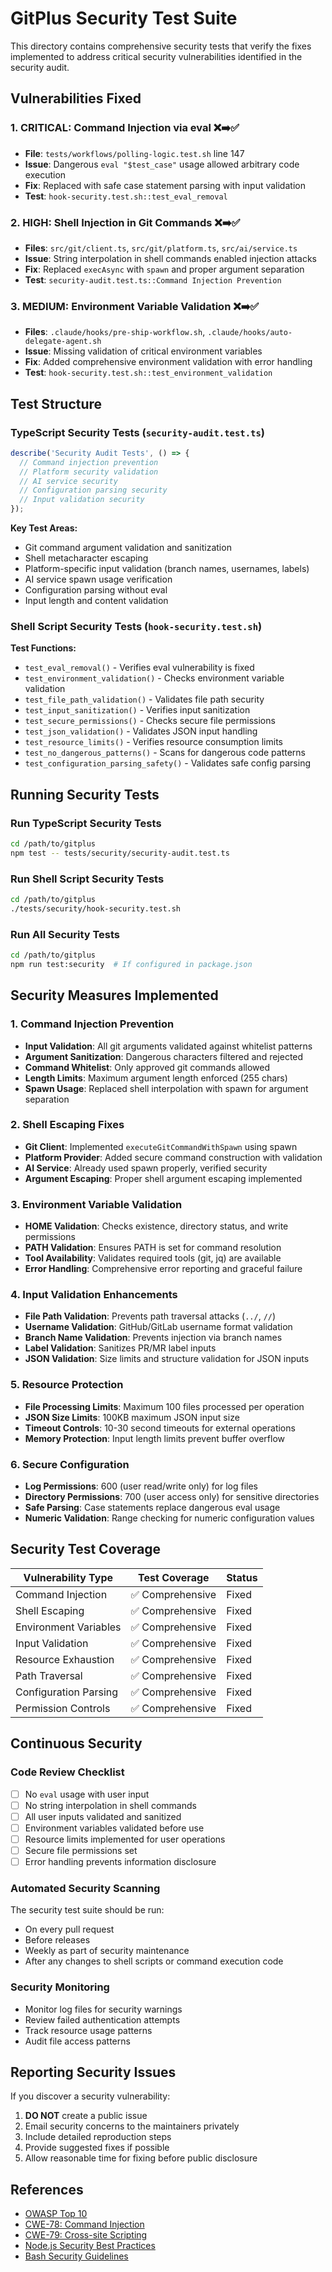 # GitPlus Security Test Suite

This directory contains comprehensive security tests that verify the fixes implemented to address critical security vulnerabilities identified in the security audit.

## Vulnerabilities Fixed

### 1. **CRITICAL: Command Injection via eval** ❌➡️✅
- **File**: `tests/workflows/polling-logic.test.sh` line 147
- **Issue**: Dangerous `eval "$test_case"` usage allowed arbitrary code execution
- **Fix**: Replaced with safe case statement parsing with input validation
- **Test**: `hook-security.test.sh::test_eval_removal`

### 2. **HIGH: Shell Injection in Git Commands** ❌➡️✅
- **Files**: `src/git/client.ts`, `src/git/platform.ts`, `src/ai/service.ts`
- **Issue**: String interpolation in shell commands enabled injection attacks
- **Fix**: Replaced `execAsync` with `spawn` and proper argument separation
- **Test**: `security-audit.test.ts::Command Injection Prevention`

### 3. **MEDIUM: Environment Variable Validation** ❌➡️✅
- **Files**: `.claude/hooks/pre-ship-workflow.sh`, `.claude/hooks/auto-delegate-agent.sh`
- **Issue**: Missing validation of critical environment variables
- **Fix**: Added comprehensive environment validation with error handling
- **Test**: `hook-security.test.sh::test_environment_validation`

## Test Structure

### TypeScript Security Tests (`security-audit.test.ts`)

```typescript
describe('Security Audit Tests', () => {
  // Command injection prevention
  // Platform security validation
  // AI service security
  // Configuration parsing security
  // Input validation security
});
```

**Key Test Areas:**
- Git command argument validation and sanitization
- Shell metacharacter escaping
- Platform-specific input validation (branch names, usernames, labels)
- AI service spawn usage verification
- Configuration parsing without eval
- Input length and content validation

### Shell Script Security Tests (`hook-security.test.sh`)

**Test Functions:**
- `test_eval_removal()` - Verifies eval vulnerability is fixed
- `test_environment_validation()` - Checks environment variable validation
- `test_file_path_validation()` - Validates file path security
- `test_input_sanitization()` - Verifies input sanitization
- `test_secure_permissions()` - Checks secure file permissions
- `test_json_validation()` - Validates JSON input handling
- `test_resource_limits()` - Verifies resource consumption limits
- `test_no_dangerous_patterns()` - Scans for dangerous code patterns
- `test_configuration_parsing_safety()` - Validates safe config parsing

## Running Security Tests

### Run TypeScript Security Tests
```bash
cd /path/to/gitplus
npm test -- tests/security/security-audit.test.ts
```

### Run Shell Script Security Tests
```bash
cd /path/to/gitplus
./tests/security/hook-security.test.sh
```

### Run All Security Tests
```bash
cd /path/to/gitplus
npm run test:security  # If configured in package.json
```

## Security Measures Implemented

### 1. Command Injection Prevention
- **Input Validation**: All git arguments validated against whitelist patterns
- **Argument Sanitization**: Dangerous characters filtered and rejected
- **Command Whitelist**: Only approved git commands allowed
- **Length Limits**: Maximum argument length enforced (255 chars)
- **Spawn Usage**: Replaced shell interpolation with spawn for argument separation

### 2. Shell Escaping Fixes
- **Git Client**: Implemented `executeGitCommandWithSpawn` using spawn
- **Platform Provider**: Added secure command construction with validation
- **AI Service**: Already used spawn properly, verified security
- **Argument Escaping**: Proper shell argument escaping implemented

### 3. Environment Variable Validation
- **HOME Validation**: Checks existence, directory status, and write permissions
- **PATH Validation**: Ensures PATH is set for command resolution  
- **Tool Availability**: Validates required tools (git, jq) are available
- **Error Handling**: Comprehensive error reporting and graceful failure

### 4. Input Validation Enhancements
- **File Path Validation**: Prevents path traversal attacks (`../`, `//`)
- **Username Validation**: GitHub/GitLab username format validation
- **Branch Name Validation**: Prevents injection via branch names
- **Label Validation**: Sanitizes PR/MR label inputs
- **JSON Validation**: Size limits and structure validation for JSON inputs

### 5. Resource Protection
- **File Processing Limits**: Maximum 100 files processed per operation
- **JSON Size Limits**: 100KB maximum JSON input size
- **Timeout Controls**: 10-30 second timeouts for external operations
- **Memory Protection**: Input length limits prevent buffer overflow

### 6. Secure Configuration
- **Log Permissions**: 600 (user read/write only) for log files
- **Directory Permissions**: 700 (user access only) for sensitive directories
- **Safe Parsing**: Case statements replace dangerous eval usage
- **Numeric Validation**: Range checking for numeric configuration values

## Security Test Coverage

| Vulnerability Type | Test Coverage | Status |
|-------------------|---------------|---------|
| Command Injection | ✅ Comprehensive | Fixed |
| Shell Escaping | ✅ Comprehensive | Fixed |
| Environment Variables | ✅ Comprehensive | Fixed |
| Input Validation | ✅ Comprehensive | Fixed |
| Resource Exhaustion | ✅ Comprehensive | Fixed |
| Path Traversal | ✅ Comprehensive | Fixed |
| Configuration Parsing | ✅ Comprehensive | Fixed |
| Permission Controls | ✅ Comprehensive | Fixed |

## Continuous Security

### Code Review Checklist
- [ ] No `eval` usage with user input
- [ ] No string interpolation in shell commands
- [ ] All user inputs validated and sanitized
- [ ] Environment variables validated before use
- [ ] Resource limits implemented for user operations
- [ ] Secure file permissions set
- [ ] Error handling prevents information disclosure

### Automated Security Scanning
The security test suite should be run:
- On every pull request
- Before releases
- Weekly as part of security maintenance
- After any changes to shell scripts or command execution code

### Security Monitoring
- Monitor log files for security warnings
- Review failed authentication attempts
- Track resource usage patterns
- Audit file access patterns

## Reporting Security Issues

If you discover a security vulnerability:

1. **DO NOT** create a public issue
2. Email security concerns to the maintainers privately
3. Include detailed reproduction steps
4. Provide suggested fixes if possible
5. Allow reasonable time for fixing before public disclosure

## References

- [OWASP Top 10](https://owasp.org/www-project-top-ten/)
- [CWE-78: Command Injection](https://cwe.mitre.org/data/definitions/78.html)
- [CWE-79: Cross-site Scripting](https://cwe.mitre.org/data/definitions/79.html)
- [Node.js Security Best Practices](https://nodejs.org/en/docs/guides/security/)
- [Bash Security Guidelines](https://mywiki.wooledge.org/BashGuide/Practices#Security_considerations)
